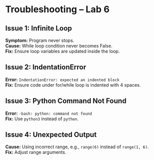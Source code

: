 # Troubleshooting – Lab 6

## Issue 1: Infinite Loop
**Symptom:** Program never stops.  
**Cause:** While loop condition never becomes False.  
**Fix:** Ensure loop variables are updated inside the loop.

## Issue 2: IndentationError
**Error:** `IndentationError: expected an indented block`  
**Fix:** Ensure code under for/while loop is indented with 4 spaces.

## Issue 3: Python Command Not Found
**Error:** `-bash: python: command not found`  
**Fix:** Use `python3` instead of `python`.

## Issue 4: Unexpected Output
**Cause:** Using incorrect range, e.g., `range(6)` instead of `range(1, 6)`.  
**Fix:** Adjust range arguments.
